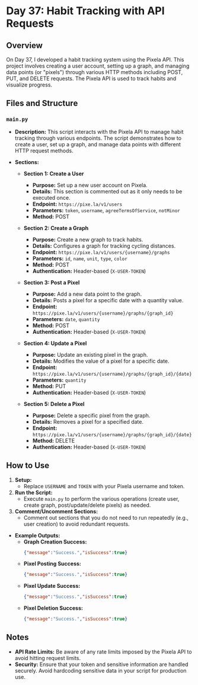 # Day 37: Habit Tracking with API Requests

## Overview
On Day 37, I developed a habit tracking system using the Pixela API. This project involves creating a user account, setting up a graph, and managing data points (or "pixels") through various HTTP methods including POST, PUT, and DELETE requests. The Pixela API is used to track habits and visualize progress.

## Files and Structure


### `main.py`
- **Description:** This script interacts with the Pixela API to manage habit tracking through various endpoints. The script demonstrates how to create a user, set up a graph, and manage data points with different HTTP request methods.

- **Sections:**
  - **Section 1: Create a User**
    - **Purpose:** Set up a new user account on Pixela.
    - **Details:** This section is commented out as it only needs to be executed once.
    - **Endpoint:** `https://pixe.la/v1/users`
    - **Parameters:** `token`, `username`, `agreeTermsOfService`, `notMinor`
    - **Method:** POST

  - **Section 2: Create a Graph**
    - **Purpose:** Create a new graph to track habits.
    - **Details:** Configures a graph for tracking cycling distances.
    - **Endpoint:** `https://pixe.la/v1/users/{username}/graphs`
    - **Parameters:** `id`, `name`, `unit`, `type`, `color`
    - **Method:** POST
    - **Authentication:** Header-based (`X-USER-TOKEN`)

  - **Section 3: Post a Pixel**
    - **Purpose:** Add a new data point to the graph.
    - **Details:** Posts a pixel for a specific date with a quantity value.
    - **Endpoint:** `https://pixe.la/v1/users/{username}/graphs/{graph_id}`
    - **Parameters:** `date`, `quantity`
    - **Method:** POST
    - **Authentication:** Header-based (`X-USER-TOKEN`)

  - **Section 4: Update a Pixel**
    - **Purpose:** Update an existing pixel in the graph.
    - **Details:** Modifies the value of a pixel for a specific date.
    - **Endpoint:** `https://pixe.la/v1/users/{username}/graphs/{graph_id}/{date}`
    - **Parameters:** `quantity`
    - **Method:** PUT
    - **Authentication:** Header-based (`X-USER-TOKEN`)

  - **Section 5: Delete a Pixel**
    - **Purpose:** Delete a specific pixel from the graph.
    - **Details:** Removes a pixel for a specified date.
    - **Endpoint:** `https://pixe.la/v1/users/{username}/graphs/{graph_id}/{date}`
    - **Method:** DELETE
    - **Authentication:** Header-based (`X-USER-TOKEN`)

## How to Use
  1. **Setup:**
     - Replace `USERNAME` and `TOKEN` with your Pixela username and token.
  2. **Run the Script:**
     - Execute `main.py` to perform the various operations (create user, create graph, post/update/delete pixels) as needed.
  3. **Comment/Uncomment Sections:**
     - Comment out sections that you do not need to run repeatedly (e.g., user creation) to avoid redundant requests.

- **Example Outputs:**
  - **Graph Creation Success:**
    ```json
    {"message":"Success.","isSuccess":true}
    ```
  - **Pixel Posting Success:**
    ```json
    {"message":"Success.","isSuccess":true}
    ```
  - **Pixel Update Success:**
    ```json
    {"message":"Success.","isSuccess":true}
    ```
  - **Pixel Deletion Success:**
    ```json
    {"message":"Success.","isSuccess":true}
    ```

## Notes
- **API Rate Limits:** Be aware of any rate limits imposed by the Pixela API to avoid hitting request limits.
- **Security:** Ensure that your token and sensitive information are handled securely. Avoid hardcoding sensitive data in your script for production use.
